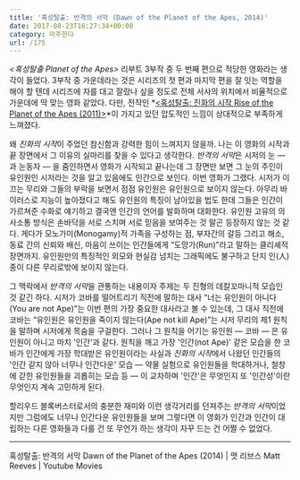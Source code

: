 ```yaml
---
title: '혹성탈출: 반격의 서막 (Dawn of the Planet of the Apes, 2014)'
date: 2017-08-23T16:27:34+00:00
category: 마주한다
url: /175
---
```


_<혹성탈출 Planet of the Apes>_ 리부트 3부작 중 두 번째 편으로 적당한 영화라는 생각이 들었다. 3부작 중 가운데라는 것은 시리즈의 첫 편과 마지막 편을 잘 잇는 역할을 해야 할 텐데 시리즈에 자를 대고 잘랐나 싶을 정도로 전체 서사의 위치에서 비율적으로 가운데에 딱 맞는 영화 같았다. 다만, 전작인 *[<혹성탈출: 진화의 시작 Rise of the Planet of the Apes (2011)>][1]*이 가지고 있던 압도적인 느낌이 상대적으로 부족하게 느껴졌다.

왜 *진화의 시작*이 주었던 참신함과 강력한 힘이 느껴지지 않을까. 나는 이 영화의 시작과 끝 장면에서 그 이유의 실마리를 찾을 수 있다고 생각한다. *반격의 서막*은 시저의 눈 — 과 눈동자 — 을 줌인하면서 영화가 시작되고 끝나는데 그 장면만 보면 그 눈의 주인이 유인원인 시저라는 것을 알고 있음에도 인간으로 보인다. 이번 영화가 그랬다. 시저가 이끄는 무리와 그들의 부락을 보면서 점점 유인원은 유인원으로 보이지 않는다. 아무리 바이러스로 지능이 높아졌다고 해도 유인원의 특징이 남아있을 법도 한데 그들은 인간이 가르쳐준 수화로 얘기하고 결국엔 인간의 언어를 발화하며 대화한다. 유인원 고유의 의사소통 방식은 손바닥을 서로 스치며 서로 믿음을 보여주는 것 말곤 등장하지 않는 것 같다. 게다가 모노가미(Monogamy)적 가족을 구성하는 점, 부자간의 갈등 그리고 해소, 동료 간의 신뢰와 배신, 마음이 쓰이는 인간들에게 &#8220;도망가(Run)&#8221;라고 말하는 클리셰적 장면까지. 유인원만의 특징적인 외모와 현실감 넘치는 그래픽에도 불구하고 단지 인(人)종이 다른 무리로밖에 보이지 않는다.

그 맥락에서 *반격의 서막*을 관통하는 내용이자 주제는 두 진형의 데칼꼬마니적 모습인 것 같긴 하다. 시저가 코바를 떨어트리기 직전에 말하는 대사 &#8220;너는 유인원이 아니다(You are not Ape)&#8221;는 이번 편의 가장 중요한 대사라고 볼 수 있는데, 그 대사 직전에 코바는 &#8220;유인원은 유인원을 죽이지 않는다(Ape not kill Ape)&#8221;는 시저 무리의 제1 원칙을 말하며 시저에게 목숨을 구걸한다. 그러나 그 원칙을 어기는 유인원 — 코바 — 은 유인원이 아니고 마치 '인간'과 같다. 원칙을 깨고 가장 '인간(not Ape)' 같은 모습을 한 코바가 인간에게 가장 학대받은 유인원이라는 사실과 *진화의 시작*에서 나왔던 인간들의 '인간 같지 않아 너무나 인간다운' 모습 — 약물 실험으로 유인원들을 학대하거나, 철창에 갇힌 유인원들을 괴롭히는 모습 등 — 이 교차하며 '인간'은 무엇인지 또 '인간성'이란 무엇인지 계속 고민하게 된다.

할리우드 블록버스터로서의 충분한 재미와 이런 생각거리를 던져주는 *반격의 서막*이었지만 그럼에도 너무나 인간다운 유인원들을 보며 그렇다면 이 영화가 인간과 인간이 대립하는 다른 영화들과 다를 건 또 무언가 하는 생각이 자꾸 드는 건 어쩔 수 없었다.

---

혹성탈출: 반격의 서막 Dawn of the Planet of the Apes (2014) | 맷 리브스 Matt Reeves | Youtube Movies

[1]: https://dowha.kim/160
